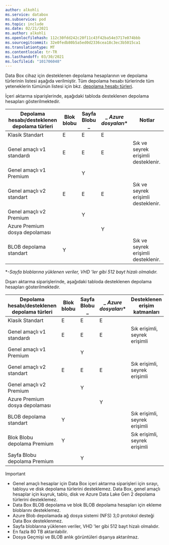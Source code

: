 ```yaml
---
author: alkohli
ms.service: databox
ms.subservice: pod
ms.topic: include
ms.date: 02/21/2021
ms.author: alkohli
ms.openlocfilehash: 112c30fdd242c20f11c43f42ba54e3717e074bbb
ms.sourcegitcommit: 32e0fedb80b5a5ed0d2336cea18c3ec3b5015ca1
ms.translationtype: MT
ms.contentlocale: tr-TR
ms.lasthandoff: 03/30/2021
ms.locfileid: "101706048"
---
```

Data Box cihaz için desteklenen depolama hesaplarının ve depolama türlerinin listesi aşağıda verilmiştir. Tüm depolama hesabı türlerinde tüm yeteneklerin tümünün listesi için bkz. [depolama hesabı türleri](../articles/storage/common/storage-account-overview.md#types-of-storage-accounts).

İçeri aktarma siparişlerinde, aşağıdaki tabloda desteklenen depolama hesapları gösterilmektedir.

| **Depolama hesabı/desteklenen depolama türleri** | **Blok blobu** |**Sayfa Blobu** _ |_ *Azure dosyaları** |**Notlar**|
| --- | --- | -- | -- | -- |
| Klasik Standart | E | E | E |
| Genel amaçlı v1 standardı  | E | E | E | Sık ve seyrek erişimli desteklenir.|
| Genel amaçlı v1 Premium  |  | Y| | |
| Genel amaçlı v2 standart  | E | E | E | Sık ve seyrek erişimli desteklenir.|
| Genel amaçlı v2 Premium  |  |Y | | |
| Azure Premium dosya depolaması |  |  | Y |  |  
| BLOB depolama standart |Y | | |Sık ve seyrek erişimli desteklenir. |

\**-Sayfa bloblarına yüklenen veriler, VHD 'ler gibi 512 bayt hizalı olmalıdır.*

Dışarı aktarma siparişlerinde, aşağıdaki tabloda desteklenen depolama hesapları gösterilmektedir.

| **Depolama hesabı/desteklenen depolama türleri** | **Blok blobu** |**Sayfa Blobu** _ |_ *Azure dosyaları** |**Desteklenen erişim katmanları**|
| --- | --- | -- | -- | -- |
| Klasik Standart | E | E | E | |
| Genel amaçlı v1 standardı  | E | E | E | Sık erişimli, seyrek erişimli|
| Genel amaçlı v1 Premium  |  | Y| | |
| Genel amaçlı v2 standart  | E | E | E | Sık erişimli, seyrek erişimli|
| Genel amaçlı v2 Premium  |  |Y | | |
| Azure Premium dosya depolaması |  |  | Y |  |
| BLOB depolama standart |Y | | |Sık erişimli, seyrek erişimli |
| Blok Blobu depolama Premium |Y | | |Sık erişimli, seyrek erişimli |
| Sayfa Blobu depolama Premium | |Y | | |

> [!IMPORTANT]
> - Genel amaçlı hesaplar için Data Box içeri aktarma siparişleri için sırayı, tabloyu ve disk depolama türlerini desteklemez. Data Box, genel amaçlı hesaplar için kuyruk, tablo, disk ve Azure Data Lake Gen 2 depolama türlerini desteklemez.
> - Data Box BLOB depolama ve blok BLOB depolama hesapları için ekleme bloblarını desteklemez.
> - Azure Blob depolamada ağ dosya sistemi (NFS) 3,0 protokol desteği Data Box desteklenmez.
> - Sayfa bloblarına yüklenen veriler, VHD 'ler gibi 512 bayt hizalı olmalıdır.
> - En fazla 80 TB aktarılabilir.
> - Dosya Geçmişi ve BLOB anlık görüntüleri dışarıya aktarılmaz.